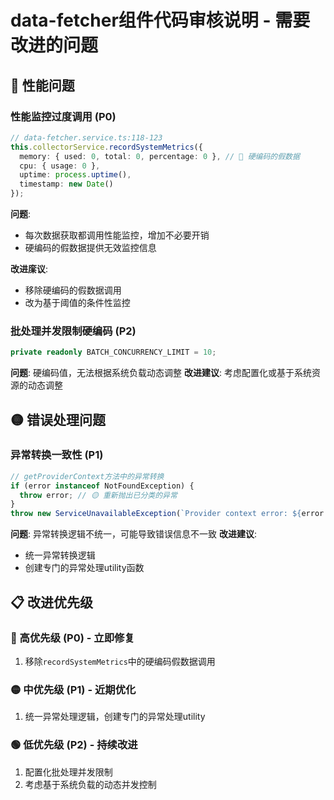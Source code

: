 # data-fetcher组件代码审核说明 - 需要改进的问题



## 🔴 性能问题

### 性能监控过度调用 (P0)
```typescript
// data-fetcher.service.ts:118-123
this.collectorService.recordSystemMetrics({
  memory: { used: 0, total: 0, percentage: 0 }, // 🔴 硬编码的假数据
  cpu: { usage: 0 },
  uptime: process.uptime(),
  timestamp: new Date()
});
```
**问题**: 
- 每次数据获取都调用性能监控，增加不必要开销
- 硬编码的假数据提供无效监控信息

**改进庺议**: 
- 移除硬编码的假数据调用
- 改为基于阈值的条件性监控

### 批处理并发限制硬编码 (P2)
```typescript
private readonly BATCH_CONCURRENCY_LIMIT = 10;
```
**问题**: 硬编码值，无法根据系统负载动态调整
**改进建议**: 考虑配置化或基于系统资源的动态调整




## 🟡 错误处理问题

### 异常转换一致性 (P1)
```typescript
// getProviderContext方法中的异常转换
if (error instanceof NotFoundException) {
  throw error; // 🟡 重新抛出已分类的异常
}
throw new ServiceUnavailableException(`Provider context error: ${error.message}`);
```
**问题**: 异常转换逻辑不统一，可能导致错误信息不一致
**改进建议**: 
- 统一异常转换逻辑
- 创建专门的异常处理utility函数






## 📋 改进优先级

### 🔴 高优先级 (P0) - 立即修复
1. 移除`recordSystemMetrics`中的硬编码假数据调用

### 🟡 中优先级 (P1) - 近期优化  
1. 统一异常处理逻辑，创建专门的异常处理utility

### 🟢 低优先级 (P2) - 持续改进
1. 配置化批处理并发限制
2. 考虑基于系统负载的动态并发控制